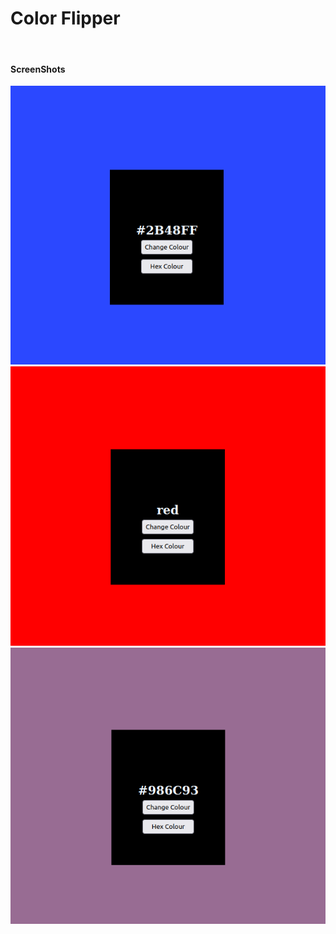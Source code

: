 <h1>Color Flipper</h1>
<br>
<h4>ScreenShots</h4>
<img src="./screen.png">
<img src="./screen2.png">
<img src="./screen3.png">
